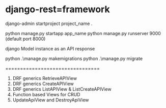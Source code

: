 # django-rest=framework


django-admin startproject project_name .

python manage.py startapp app_name
python manage.py runserver 9000 (default port 8000)


django Model instance as an API response

python .\manage.py makemigrations
python .\manage.py migrate

================================

1. DRF generics RetrieveAPIView
2. DRF generics CreateAPIView
3. DRF generics ListAPIView & ListCreateAPIView
4. Function based Views for CRUD
5. UpdateApiView and DestroyApiView